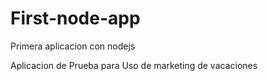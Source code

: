# First-node-app
Primera aplicacion con nodejs

Aplicacion de Prueba para Uso de marketing de vacaciones
